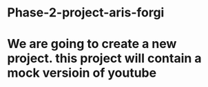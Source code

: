 # Phase-2-project-aris-forgi
# We are going to create a new project. this project will contain a mock versioin of youtube 